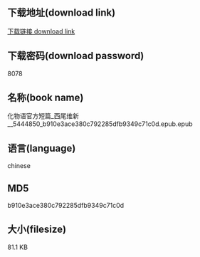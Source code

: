 ## 下载地址(download link)
[下载链接 download link](https://voluble-croquembouche-d321dc.netlify.app/?s=%E5%8C%96%E7%89%A9%E8%AF%AD%E5%AE%98%E6%96%B9%E7%9F%AD%E7%AF%87_%E8%A5%BF%E5%B0%BE%E7%BB%B4%E6%96%B0__5444850_b910e3ace380c792285dfb9349c71c0d.epub)

## 下载密码(download password)
8078

## 名称(book name)
化物语官方短篇_西尾维新__5444850_b910e3ace380c792285dfb9349c71c0d.epub.epub

## 语言(language)
chinese

## MD5
b910e3ace380c792285dfb9349c71c0d

## 大小(filesize)
81.1 KB
